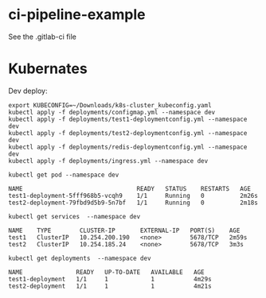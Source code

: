 # ci-pipeline-example

See the .gitlab-ci file

# Kubernates

Dev deploy:

    export KUBECONFIG=~/Downloads/k8s-cluster_kubeconfig.yaml
    kubectl apply -f deployments/configmap.yml --namespace dev
    kubectl apply -f deployments/test1-deploymentconfig.yml --namespace dev
    kubectl apply -f deployments/test2-deploymentconfig.yml --namespace dev
    kubectl apply -f deployments/redis-deploymentconfig.yml --namespace dev
    kubectl apply -f deployments/ingress.yml --namespace dev


`kubectl get pod --namespace dev`

    NAME                                READY   STATUS    RESTARTS   AGE
    test1-deployment-5fff968b5-vcqh9    1/1     Running   0          2m26s
    test2-deployment-79fbd9d5b9-5n7bf   1/1     Running   0          2m18s

`kubectl get services  --namespace dev`

    NAME    TYPE        CLUSTER-IP       EXTERNAL-IP   PORT(S)    AGE
    test1   ClusterIP   10.254.200.190   <none>        5678/TCP   2m59s
    test2   ClusterIP   10.254.185.24    <none>        5678/TCP   3m3s

`kubectl get deployments  --namespace dev`

    NAME               READY   UP-TO-DATE   AVAILABLE   AGE
    test1-deployment   1/1     1            1           4m29s
    test2-deployment   1/1     1            1           4m21s